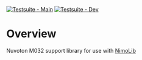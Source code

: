 [![Testsuite - Main](https://github.com/nimo-labs/nimolib-m032/actions/workflows/build_main.yml/badge.svg)](https://github.com/nimo-labs/nimolib-m032/actions/workflows/build_main.yml)
[![Testsuite - Dev](https://github.com/nimo-labs/nimolib-m032/actions/workflows/build_dev.yml/badge.svg)](https://github.com/nimo-labs/nimolib-m032/actions/workflows/build_dev.yml)

# Overview

Nuvoton M032 support library for use with [NimoLib](https://github.com/nimo-labs/nimolib)
